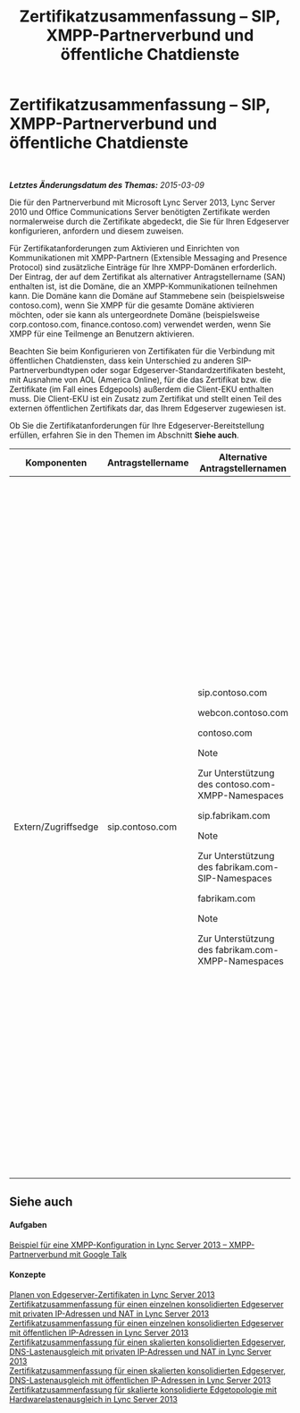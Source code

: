 ﻿---
title: Zertifikatzusammenfassung – SIP, XMPP-Partnerverbund und öffentliche Chatdienste
TOCTitle: Zertifikatzusammenfassung – SIP, XMPP-Partnerverbund und öffentliche Chatdienste
ms:assetid: 933d6351-cfa6-4432-b3ed-1aff3ac92065
ms:mtpsurl: https://technet.microsoft.com/de-de/library/JJ618372(v=OCS.15)
ms:contentKeyID: 49294772
ms.date: 05/19/2016
mtps_version: v=OCS.15
ms.translationtype: HT
---

# Zertifikatzusammenfassung – SIP, XMPP-Partnerverbund und öffentliche Chatdienste

 

_**Letztes Änderungsdatum des Themas:** 2015-03-09_

Die für den Partnerverbund mit Microsoft Lync Server 2013, Lync Server 2010 und Office Communications Server benötigten Zertifikate werden normalerweise durch die Zertifikate abgedeckt, die Sie für Ihren Edgeserver konfigurieren, anfordern und diesem zuweisen.

Für Zertifikatanforderungen zum Aktivieren und Einrichten von Kommunikationen mit XMPP-Partnern (Extensible Messaging and Presence Protocol) sind zusätzliche Einträge für Ihre XMPP-Domänen erforderlich. Der Eintrag, der auf dem Zertifikat als alternativer Antragstellername (SAN) enthalten ist, ist die Domäne, die an XMPP-Kommunikationen teilnehmen kann. Die Domäne kann die Domäne auf Stammebene sein (beispielsweise contoso.com), wenn Sie XMPP für die gesamte Domäne aktivieren möchten, oder sie kann als untergeordnete Domäne (beispielsweise corp.contoso.com, finance.contoso.com) verwendet werden, wenn Sie XMPP für eine Teilmenge an Benutzern aktivieren.

Beachten Sie beim Konfigurieren von Zertifikaten für die Verbindung mit öffentlichen Chatdiensten, dass kein Unterschied zu anderen SIP-Partnerverbundtypen oder sogar Edgeserver-Standardzertifikaten besteht, mit Ausnahme von AOL (America Online), für die das Zertifikat bzw. die Zertifikate (im Fall eines Edgepools) außerdem die Client-EKU enthalten muss. Die Client-EKU ist ein Zusatz zum Zertifikat und stellt einen Teil des externen öffentlichen Zertifikats dar, das Ihrem Edgeserver zugewiesen ist.

Ob Sie die Zertifikatanforderungen für Ihre Edgeserver-Bereitstellung erfüllen, erfahren Sie in den Themen im Abschnitt **Siehe auch**.



<table>
<colgroup>
<col style="width: 25%" />
<col style="width: 25%" />
<col style="width: 25%" />
<col style="width: 25%" />
</colgroup>
<thead>
<tr class="header">
<th>Komponenten</th>
<th>Antragstellername</th>
<th>Alternative Antragstellernamen</th>
<th>Kommentare</th>
</tr>
</thead>
<tbody>
<tr class="odd">
<td><p>Extern/Zugriffsedge</p></td>
<td><p>sip.contoso.com</p></td>
<td><p>sip.contoso.com</p>
<p>webcon.contoso.com</p>
<p>contoso.com</p>
<div>

> [!NOTE]
> Zur Unterstützung des contoso.com-XMPP-Namespaces


</div>
<p>sip.fabrikam.com</p>
<div>

> [!NOTE]
> Zur Unterstützung des fabrikam.com-SIP-Namespaces


</div>
<p>fabrikam.com</p>
<div>

> [!NOTE]
> Zur Unterstützung des fabrikam.com-XMPP-Namespaces


</div></td>
<td><p>Das Zertifikat muss von einer öffentlichen Zertifizierungsstelle stammen und über die Server-EKU und Client-EKU verfügen, wenn eine Verbindung mit einem öffentlichen Chatdienst mit AOL bereitgestellt werden soll. Das Zertifikat wird den externen Edgeserver-Schnittstellen für folgende Dienste zugewiesen:</p>
<ul>
<li><p>Zugriffs-Edgedienst</p></li>
<li><p>Webkonferenz-Edgedienst</p></li>
<li><p>A/V-Edgedienst</p></li>
</ul>
<div>

> [!NOTE]
> Technisch gesehen, wird dem A/V Edge kein Zertifikat zugewiesen. Die sichere Kommunikation und Authentifizierung wird mithilfe von MRAS (Media Relay Authentication Service, Authentifizierungsdienst für Medienrelay) verwaltet. MRAS verwendet das Zertifikat, das der internen Edgeserver-Schnittstelle zugeordnet ist.


</div>
<p>Beachten Sie, dass SANs basierend auf Ihren Definitionen im Topologie-Generator automatisch dem Zertifikat hinzugefügt werden. Sie fügen SAN-Einträge bei Bedarf für zusätzliche SIP-Domänen und sonstige Einträge, die unterstützt werden müssen, hinzu. Der Antragstellername wird im SAN repliziert und muss für den ordnungsgemäßen Betrieb vorhanden sein.</p></td>
</tr>
</tbody>
</table>


## Siehe auch

#### Aufgaben

[Beispiel für eine XMPP-Konfiguration in Lync Server 2013 – XMPP-Partnerverbund mit Google Talk](lync-server-2013-example-xmpp-configuration-–-xmpp-federation-with-google-talk.md)  

#### Konzepte

[Planen von Edgeserver-Zertifikaten in Lync Server 2013](lync-server-2013-plan-for-edge-server-certificates.md)  
[Zertifikatzusammenfassung für einen einzelnen konsolidierten Edgeserver mit privaten IP-Adressen und NAT in Lync Server 2013](lync-server-2013-certificate-summary-single-consolidated-edge-with-private-ip-addresses-using-nat.md)  
[Zertifikatzusammenfassung für einen einzelnen konsolidierten Edgeserver mit öffentlichen IP-Adressen in Lync Server 2013](lync-server-2013-certificate-summary-single-consolidated-edge-with-public-ip-addresses.md)  
[Zertifikatzusammenfassung für einen skalierten konsolidierten Edgeserver, DNS-Lastenausgleich mit privaten IP-Adressen und NAT in Lync Server 2013](lync-server-2013-certificate-summary-scaled-consolidated-edge-dns-load-balancing-with-private-ip-addresses-using-nat.md)  
[Zertifikatzusammenfassung für einen skalierten konsolidierten Edgeserver, DNS-Lastenausgleich mit öffentlichen IP-Adressen in Lync Server 2013](lync-server-2013-certificate-summary-scaled-consolidated-edge-dns-load-balancing-with-public-ip-addresses.md)  
[Zertifikatzusammenfassung für skalierte konsolidierte Edgetopologie mit Hardwarelastenausgleich in Lync Server 2013](lync-server-2013-certificate-summary-scaled-consolidated-edge-with-hardware-load-balancers.md)

